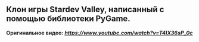 ## Клон игры Stardev Valley, написанный с помощью библиотеки PyGame.

**Оригинальное видео: *https://www.youtube.com/watch?v=T4IX36sP_0c***